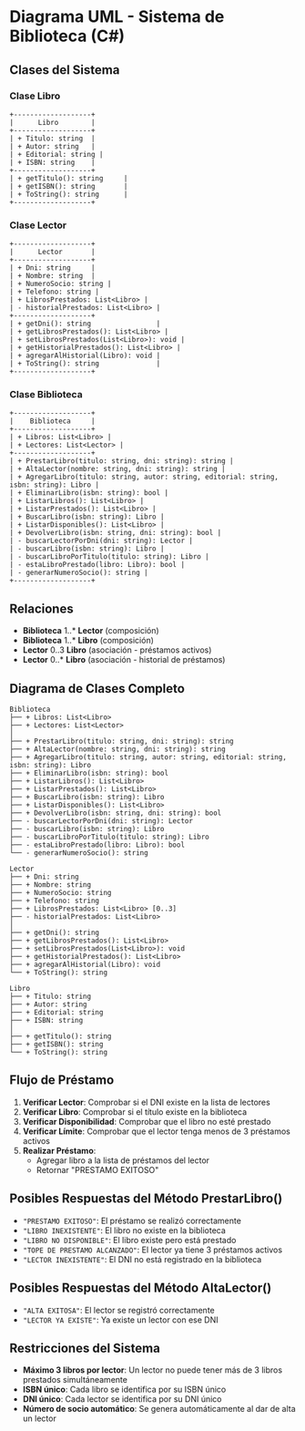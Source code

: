 # Diagrama UML - Sistema de Biblioteca (C#)

## Clases del Sistema

### Clase Libro
```
+-------------------+
|      Libro        |
+-------------------+
| + Titulo: string  |
| + Autor: string   |
| + Editorial: string |
| + ISBN: string    |
+-------------------+
| + getTitulo(): string     |
| + getISBN(): string       |
| + ToString(): string      |
+-------------------+
```

### Clase Lector
```
+-------------------+
|      Lector       |
+-------------------+
| + Dni: string     |
| + Nombre: string  |
| + NumeroSocio: string |
| + Telefono: string |
| + LibrosPrestados: List<Libro> |
| - historialPrestados: List<Libro> |
+-------------------+
| + getDni(): string                |
| + getLibrosPrestados(): List<Libro> |
| + setLibrosPrestados(List<Libro>): void |
| + getHistorialPrestados(): List<Libro> |
| + agregarAlHistorial(Libro): void |
| + ToString(): string              |
+-------------------+
```

### Clase Biblioteca
```
+-------------------+
|    Biblioteca     |
+-------------------+
| + Libros: List<Libro> |
| + Lectores: List<Lector> |
+-------------------+
| + PrestarLibro(titulo: string, dni: string): string |
| + AltaLector(nombre: string, dni: string): string |
| + AgregarLibro(titulo: string, autor: string, editorial: string, isbn: string): Libro |
| + EliminarLibro(isbn: string): bool |
| + ListarLibros(): List<Libro> |
| + ListarPrestados(): List<Libro> |
| + BuscarLibro(isbn: string): Libro |
| + ListarDisponibles(): List<Libro> |
| + DevolverLibro(isbn: string, dni: string): bool |
| - buscarLectorPorDni(dni: string): Lector |
| - buscarLibro(isbn: string): Libro |
| - buscarLibroPorTitulo(titulo: string): Libro |
| - estaLibroPrestado(libro: Libro): bool |
| - generarNumeroSocio(): string |
+-------------------+
```

## Relaciones

- **Biblioteca** 1..* **Lector** (composición)
- **Biblioteca** 1..* **Libro** (composición)
- **Lector** 0..3 **Libro** (asociación - préstamos activos)
- **Lector** 0..* **Libro** (asociación - historial de préstamos)

## Diagrama de Clases Completo

```
Biblioteca
├── + Libros: List<Libro>
├── + Lectores: List<Lector>
│
├── + PrestarLibro(titulo: string, dni: string): string
├── + AltaLector(nombre: string, dni: string): string
├── + AgregarLibro(titulo: string, autor: string, editorial: string, isbn: string): Libro
├── + EliminarLibro(isbn: string): bool
├── + ListarLibros(): List<Libro>
├── + ListarPrestados(): List<Libro>
├── + BuscarLibro(isbn: string): Libro
├── + ListarDisponibles(): List<Libro>
├── + DevolverLibro(isbn: string, dni: string): bool
├── - buscarLectorPorDni(dni: string): Lector
├── - buscarLibro(isbn: string): Libro
├── - buscarLibroPorTitulo(titulo: string): Libro
├── - estaLibroPrestado(libro: Libro): bool
└── - generarNumeroSocio(): string

Lector
├── + Dni: string
├── + Nombre: string
├── + NumeroSocio: string
├── + Telefono: string
├── + LibrosPrestados: List<Libro> [0..3]
├── - historialPrestados: List<Libro>
│
├── + getDni(): string
├── + getLibrosPrestados(): List<Libro>
├── + setLibrosPrestados(List<Libro>): void
├── + getHistorialPrestados(): List<Libro>
├── + agregarAlHistorial(Libro): void
└── + ToString(): string

Libro
├── + Titulo: string
├── + Autor: string
├── + Editorial: string
├── + ISBN: string
│
├── + getTitulo(): string
├── + getISBN(): string
└── + ToString(): string
```

## Flujo de Préstamo

1. **Verificar Lector**: Comprobar si el DNI existe en la lista de lectores
2. **Verificar Libro**: Comprobar si el título existe en la biblioteca
3. **Verificar Disponibilidad**: Comprobar que el libro no esté prestado
4. **Verificar Límite**: Comprobar que el lector tenga menos de 3 préstamos activos
5. **Realizar Préstamo**: 
   - Agregar libro a la lista de préstamos del lector
   - Retornar "PRESTAMO EXITOSO"

## Posibles Respuestas del Método PrestarLibro()

- `"PRESTAMO EXITOSO"`: El préstamo se realizó correctamente
- `"LIBRO INEXISTENTE"`: El libro no existe en la biblioteca
- `"LIBRO NO DISPONIBLE"`: El libro existe pero está prestado
- `"TOPE DE PRESTAMO ALCANZADO"`: El lector ya tiene 3 préstamos activos
- `"LECTOR INEXISTENTE"`: El DNI no está registrado en la biblioteca

## Posibles Respuestas del Método AltaLector()

- `"ALTA EXITOSA"`: El lector se registró correctamente
- `"LECTOR YA EXISTE"`: Ya existe un lector con ese DNI

## Restricciones del Sistema

- **Máximo 3 libros por lector**: Un lector no puede tener más de 3 libros prestados simultáneamente
- **ISBN único**: Cada libro se identifica por su ISBN único
- **DNI único**: Cada lector se identifica por su DNI único
- **Número de socio automático**: Se genera automáticamente al dar de alta un lector
